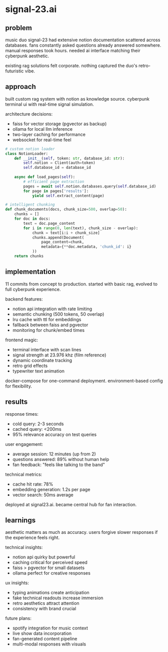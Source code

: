 # signal-23.ai

## problem

music duo signal-23 had extensive notion documentation scattered across databases. fans constantly asked questions already answered somewhere. manual responses took hours. needed ai interface matching their cyberpunk aesthetic.

existing rag solutions felt corporate. nothing captured the duo's retro-futuristic vibe.

## approach

built custom rag system with notion as knowledge source. cyberpunk terminal ui with real-time signal simulation.

architecture decisions:
- faiss for vector storage (pgvector as backup)
- ollama for local llm inference
- two-layer caching for performance
- websocket for real-time feel

```python
# custom notion loader
class NotionLoader:
    def __init__(self, token: str, database_id: str):
        self.notion = Client(auth=token)
        self.database_id = database_id
        
    async def load_pages(self):
        # efficient page extraction
        pages = await self.notion.databases.query(self.database_id)
        for page in pages['results']:
            yield self.extract_content(page)

# intelligent chunking
def chunk_documents(docs, chunk_size=500, overlap=50):
    chunks = []
    for doc in docs:
        text = doc.page_content
        for i in range(0, len(text), chunk_size - overlap):
            chunk = text[i:i + chunk_size]
            chunks.append(Document(
                page_content=chunk,
                metadata={**doc.metadata, 'chunk_id': i}
            ))
    return chunks
```

## implementation

11 commits from concept to production. started with basic rag, evolved to full cyberpunk experience.

backend features:
- notion api integration with rate limiting
- semantic chunking (500 tokens, 50 overlap)
- lru cache with ttl for embeddings
- fallback between faiss and pgvector
- monitoring for chunk/embed times

frontend magic:
- terminal interface with scan lines
- signal strength at 23.976 khz (film reference)
- dynamic coordinate tracking
- retro grid effects
- typewriter text animation

docker-compose for one-command deployment. environment-based config for flexibility.

## results

response times:
- cold query: 2-3 seconds
- cached query: <200ms
- 95% relevance accuracy on test queries

user engagement:
- average session: 12 minutes (up from 2)
- questions answered: 89% without human help
- fan feedback: "feels like talking to the band"

technical metrics:
- cache hit rate: 78%
- embedding generation: 1.2s per page
- vector search: 50ms average

deployed at signal23.ai. became central hub for fan interaction.

## learnings

aesthetic matters as much as accuracy. users forgive slower responses if the experience feels right.

technical insights:
- notion api quirky but powerful
- caching critical for perceived speed
- faiss > pgvector for small datasets
- ollama perfect for creative responses

ux insights:
- typing animations create anticipation
- fake technical readouts increase immersion
- retro aesthetics attract attention
- consistency with brand crucial

future plans:
- spotify integration for music context
- live show data incorporation
- fan-generated content pipeline
- multi-modal responses with visuals